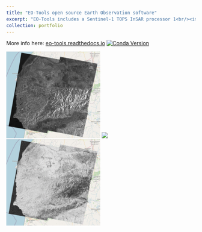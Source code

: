 ```yaml
---
title: "EO-Tools open source Earth Observation software"
excerpt: "EO-Tools includes a Sentinel-1 TOPS InSAR processor 1<br/><img src='/images/eo-tools-vignette.png width=250'>"
collection: portfolio
---
```


More info here: <a href="https://eo-tools.readthedocs.io/" target="_blank">eo-tools.readthedocs.io</a> [![Conda Version](https://img.shields.io/conda/vn/conda-forge/eo-tools.svg)](https://anaconda.org/conda-forge/eo-tools)  

<p float="left">
    <img src="https://raw.githubusercontent.com/odhondt/eo_tools/main/data/ex_amp.png" width="250">
    <img src="https://raw.githubusercontent.com/odhondt/eo_tools/main/data/ex_phi.png" width="250">
    <img src="https://raw.githubusercontent.com/odhondt/eo_tools/main/data/ex_coh.png" width="250">
</p>



<!-- This is an item in your portfolio. It can be have images or nice text. If you name the file .md, it will be parsed as markdown. If you name the file .html, it will be parsed as HTML.  -->
